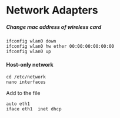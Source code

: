 Network Adapters
================

##### Change mac address of wireless card

	ifconfig wlan0 down
	ifconfig wlan0 hw ether 00:00:00:00:00:00
	ifconfig wlan0 up

#### Host-only network

	cd /etc/network
	nano interfaces

Add to the file

	auto eth1
	iface eth1  inet dhcp

